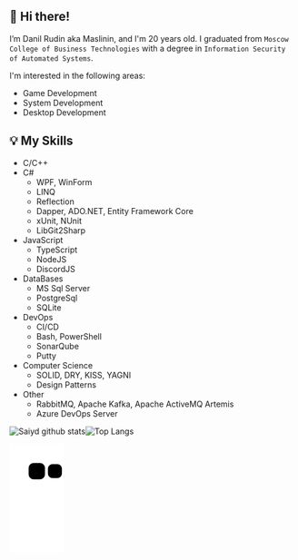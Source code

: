 ## 👋 Hi there!

I’m Danil Rudin aka Maslinin, and I'm 20 years old. I graduated from `Moscow College of Business Technologies` with a degree in `Information Security of Automated Systems`.

I'm interested in the following areas:
- Game Development
- System Development
- Desktop Development

## 💡 My Skills

- С/C++
- C#
  - WPF, WinForm
  - LINQ
  - Reflection
  - Dapper, ADO.NET, Entity Framework Core
  - xUnit, NUnit
  - LibGit2Sharp
- JavaScript
  - TypeScript
  - NodeJS
  - DiscordJS
- DataBases
  - MS Sql Server
  - PostgreSql
  - SQLite
- DevOps
  - CI/CD
  - Bash, PowerShell
  - SonarQube
  - Putty
- Computer Science
  - SOLID, DRY, KISS, YAGNI
  - Design Patterns
- Other
  - RabbitMQ, Apache Kafka, Apache ActiveMQ Artemis
  - Azure DevOps Server

![Saiyd github stats](https://github-readme-stats.vercel.app/api?username=maslinin&include_all_commits=true&count_private=false&show_icons=true&line_height=20&title_color=FFFFFF&icon_color=FFFFFF&text_color=FFFFFF&bg_color=0D1117)![Top Langs](https://github-readme-stats.vercel.app/api/top-langs/?username=maslinin&layout=compact&title_color=FFFFFF&icon_color=FFFFFF&text_color=FFFFFF&bg_color=0D1117)

![Snake animation](https://github.com/rafaballerini/rafaballerini/blob/output/github-contribution-grid-snake.svg)
